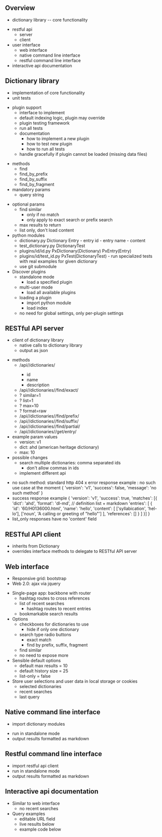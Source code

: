 Overview
--------
+ dictionary library -- core functionality
- restful api
    - server
    - client
- user interface
    - web interface
    - native command line interface
    - restful command line interface
- interactive api documentation


Dictionary library
------------------
+ implementation of core functionality
+ unit tests
- plugin support
    + interface to implement
    + default indexing logic, plugin may override
    + plugin testing framework
    - run all tests
    - documentation
        - how to implement a new plugin
        - how to test new plugin
        - how to run all tests
    - handle gracefully if plugin cannot be loaded (missing data files)
+ methods
    - find
    - find_by_prefix
    - find_by_suffix
    - find_by_fragment
+ mandatory params
    - query string
- optional params
    + find similar
        - only if no match
        - only apply to exact search or prefix search
    - max results to return
    + list only, don't load content
- python modules
    + dictionary.py
        Dictionary
        Entry
            - entry id
            - entry name
            - content
    + test_dictionary.py
        DictionaryTest
    + plugins/id/id.py
        PxDictionary(Dictionary)
        PxEntry(Entry)
    + plugins/id/test_id.py
        PxTest(DictionaryTest)
            - run specialized tests with real examples for given dictionary
    - use git submodule
- Discover plugins
    - standalone mode
        - load a specified plugin
    - multi-user mode
        - load all available plugins
    - loading a plugin
        - import python module
        - load index
    - no need for global settings, only per-plugin settings 


RESTful API server
------------------
+ client of dictionary library
    - native calls to dictionary library
    - output as json
- methods
    - /api/<version>/dictionaries/
        - id
        - name
        - description
    + /api/<version>/dictionaries/<dict>/find/exact/<query>
    + ? similar=1
    + ? list=1
    - ? max=10
    - ? format=raw
    + /api/<version>/dictionaries/<dict>/find/prefix/<query>
    + /api/<version>/dictionaries/<dict>/find/suffix/<query>
    + /api/<version>/dictionaries/<dict>/find/partial/<query>
    + /api/<version>/dictionaries/<dict>/get/entry/<query>
- example param values
    + version: v1
    + dict: ahd (american heritage dictionary)
    - max: 10
- possible changes
    - search multiple dictionaries: comma separated ids
        - don't allow commas in ids
    - implement different api
+ no such method: standard http 404
x error response example : no such use case at the moment
    {
        'version': 'v1',
        'success': false,
        'message': 'no such method'
    }
+ success response example
    {
        'version': 'v1',
        'success': true,
        'matches': [{
            'dict': 'ahd',
            'format': 'dl-md',  // definition list + markdown
            'entries': [
                {
                    'id': '60/H0136000.html',
                    'name': 'hello',
                    'content': [
                        ['syllabication', 'hel-lo'],
                        ['noun', 'A calling or greeting of "hello"']
                    ],
                    'references': []
                }
            ]
        }]
    }
+ list_only responses have no 'content' field


RESTful API client
------------------
- inherits from Dictionary
- overrides interface methods to delegate to RESTful API server


Web interface
-------------
+ Responsive grid: bootstrap
+ Web 2.0: ajax via jquery
- Single-page app: backbone with router
    + hashtag routes to cross references
    - list of recent searches
        - hashtag routes to recent entries
    + bookmarkable search results
- Options
    - checkboxes for dictionaries to use
        - hide if only one dictionary
    - search type radio buttons
        - exact match
        - find by prefix, suffix, fragment
    - find similar
    - no need to expose more
- Sensible default options
    - default max results = 10
    - default history size = 25
    - list-only = false
- Store user selections and user data in local storage or cookies
    - selected dictionaries
    - recent searches
    - last query


Native command line interface
-----------------------------
- import dictionary modules
+ run in standalone mode
+ output results formatted as markdown


Restful command line interface
------------------------------
- import restful api client
- run in standalone mode
- output results formatted as markdown


Interactive api documentation
-----------------------------
- Similar to web interface
    - no recent searches
- Query examples
    - editable URL field
    - live results below
    - example code below
